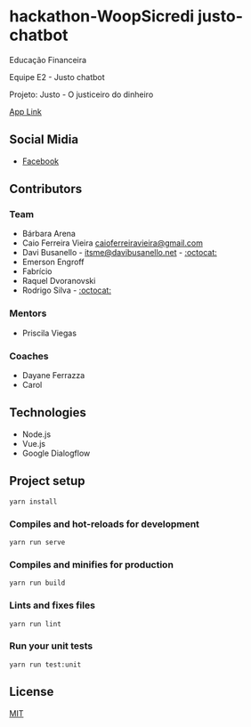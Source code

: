# hackathon-WoopSicredi justo-chatbot

Educação Financeira

Equipe E2 - Justo chatbot

Projeto: Justo - O justiceiro do dinheiro

[App Link](https://davibusanello.github.io/hackathon-WoopSicredi-justo-chatbot/)

## Social Midia

* [Facebook](https://www.facebook.com/Justo-Justiceiro-do-Dinheiro-932007326982439)

## Contributors

### Team

* Bárbara Arena
* Caio Ferreira Vieira <caioferreiravieira@gmail.com>
* Davi Busanello -  <itsme@davibusanello.net> - [:octocat:](https://github.com/davibusanello)
* Emerson Engroff
* Fabrício
* Raquel Dvoranovski
* Rodrigo Silva - [:octocat:](https://github.com/rodrigowaters)

### Mentors

* Priscila Viegas

### Coaches

* Dayane Ferrazza
* Carol

## Technologies

* Node.js
* Vue.js
* Google Dialogflow

## Project setup

``` shell
yarn install
```

### Compiles and hot-reloads for development

``` shell
yarn run serve
```

### Compiles and minifies for production

``` shell
yarn run build
```

### Lints and fixes files

``` shell
yarn run lint
```

### Run your unit tests

``` shell
yarn run test:unit
```

## License

[MIT](./LICENSE)
